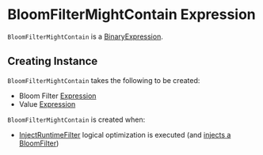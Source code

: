 # BloomFilterMightContain Expression

`BloomFilterMightContain` is a [BinaryExpression](Expression.md#BinaryExpression).

## Creating Instance

`BloomFilterMightContain` takes the following to be created:

* <span id="bloomFilterExpression"> Bloom Filter [Expression](Expression.md)
* <span id="valueExpression"> Value [Expression](Expression.md)

`BloomFilterMightContain` is created when:

* [InjectRuntimeFilter](../logical-optimizations/InjectRuntimeFilter.md) logical optimization is executed (and [injects a BloomFilter](../logical-optimizations/InjectRuntimeFilter.md#injectBloomFilter))
